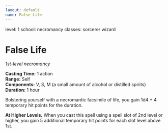 ```yaml
---
layout: default
name: False Life
---
```

level: 1
school: necromancy
classes: sorcerer
         wizard

# False Life 
_1st-level necromancy_ 

**Casting Time:** 1 action    
**Range:** Self    
**Components:** V, S, M (a small amount of alcohol or distilled spirits)    
**Duration:** 1 hour 

Bolstering yourself with a necromantic facsimile of life, you gain 1d4 + 4 temporary hit points for the duration. 

**At Higher Levels.** When you cast this spell using a spell slot of 2nd level or higher, you gain 5 additional temporary hit points for each slot level above 1st. 
